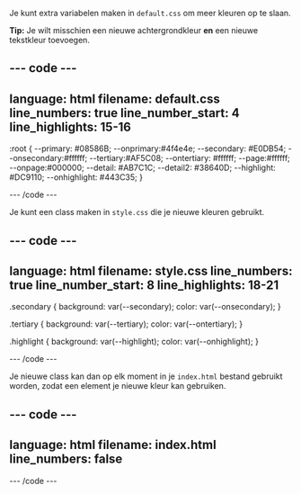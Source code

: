 Je kunt extra variabelen maken in `default.css` om meer kleuren op te slaan.

**Tip:** Je wilt misschien een nieuwe achtergrondkleur **en** een nieuwe tekstkleur toevoegen.

--- code ---
---
language: html
filename: default.css
line_numbers: true
line_number_start: 4
line_highlights: 15-16
---

:root {
  --primary: #08586B;
  --onprimary:#4f4e4e;
  --secondary: #E0DB54;
  --onsecondary:#ffffff;
  --tertiary:#AF5C08;
  --ontertiary: #ffffff;
  --page:#ffffff;
  --onpage:#000000;
  --detail: #AB7C1C;
  --detail2: #38640D;
  --highlight: #DC9110;
  --onhighlight: #443C35;
}

--- /code ---

Je kunt een class maken in `style.css` die je nieuwe kleuren gebruikt.

--- code ---
---
language: html
filename: style.css
line_numbers: true
line_number_start: 8
line_highlights: 18-21
---

.secondary {
  background: var(--secondary);
  color: var(--onsecondary);
}

.tertiary {
  background: var(--tertiary);
  color: var(--ontertiary);
}

.highlight {
  background: var(--highlight);
  color: var(--onhighlight);
}

--- /code ---

Je nieuwe class kan dan op elk moment in je `index.html` bestand gebruikt worden, zodat een element je nieuwe kleur kan gebruiken.

--- code ---
---
language: html
filename: index.html
line_numbers: false
---

<section class="highlight">

--- /code ---
